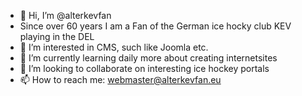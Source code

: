 - 👋 Hi, I’m @alterkevfan
- Since over 60 years I am a Fan of the German ice hocky club KEV playing in the DEL
- 👀 I’m interested in CMS, such like Joomla etc.
- 🌱 I’m currently learning daily more about creating internetsites
- 💞️ I’m looking to collaborate on interesting ice hockey portals
- 📫 How to reach me: webmaster@alterkevfan.eu

<!---
alterkevfan/alterkevfan is a ✨ special ✨ repository because its `README.md` (this file) appears on your GitHub profile.
You can click the Preview link to take a look at your changes.
--->
